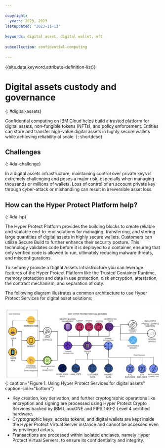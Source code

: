```yaml
---

copyright:
  years: 2023, 2023
lastupdated: "2023-11-13"

keywords: digital asset, digital wallet, nft

subcollection: confidential-computing

---
```


{{site.data.keyword.attribute-definition-list}}

# Digital assets custody and governance 
{: #digital-assets}

Confidential computing on IBM Cloud helps build a trusted platform for digital assets, non-fungible tokens (NFTs), and policy enforcement. Entities can store and transfer high-value digital assets in highly secure wallets while achieving reliability at scale.
{: shortdesc}

## Challenges
{: #da-challenge}

In a digital assets infrastructure, maintaining control over private keys is extremely challenging and poses a major risk, especially when managing thousands or millions of wallets. Loss of control of an account private key through cyber-attack or mishandling can result in irreversible asset loss.

## How can the Hyper Protect Platform help?
{: #da-hp}

The Hyper Protect Platform provides the building blocks to create reliable and scalable end-to-end solutions for managing, transferring, and storing large quantities of digital assets in highly secure wallets. Customers can utilize Secure Build to further enhance their security posture. This technology validates code before it is deployed to a container, ensuring that only verified code is allowed to run, ultimately reducing malware threats, and misconfigurations.

To securely provide a Digital Assets Infrastructure you can leverage features of the Hyper Protect Platform like the Trusted Container Runtime, memory protection and data in use protection, disk encryption, attestation, the contract mechanism, and separation of duty.

The following diagram illustrates a common architecture to use Hyper Protect Services for digital asset solutions:

![Hyper Protect Services for Digital Assets](../images/da.png){: caption="Figure 1. Using Hyper Protect Services for digital assets" caption-side="bottom"}

- Key creation, key derivation, and further cryptographic operations like encryption and signing are processed using Hyper Protect Crypto Services backed by IBM LinuxONE and FIPS 140-2 Level 4 certified hardware.
- Cryptographic keys, access tokens, and digital wallets are kept inside the Hyper Protect Virtual Server instance and cannot be accessed even by privileged actors.
- Transactions are processed within isolated enclaves, namely Hyper Protect Virtual Servers, to ensure its confidentiality and integrity.
